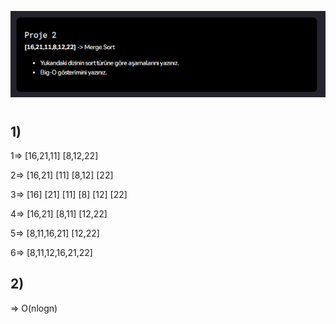 ![merge](./img/merge.PNG)

# 
## 1)
1=>  [16,21,11]       [8,12,22]

2=> [16,21] [11]     [8,12] [22]

3=> [16] [21] [11] [8] [12] [22]

4=> [16,21] [8,11] [12,22]

5=> [8,11,16,21] [12,22]

6=> [8,11,12,16,21,22]

## 2) 

=> O(nlogn)